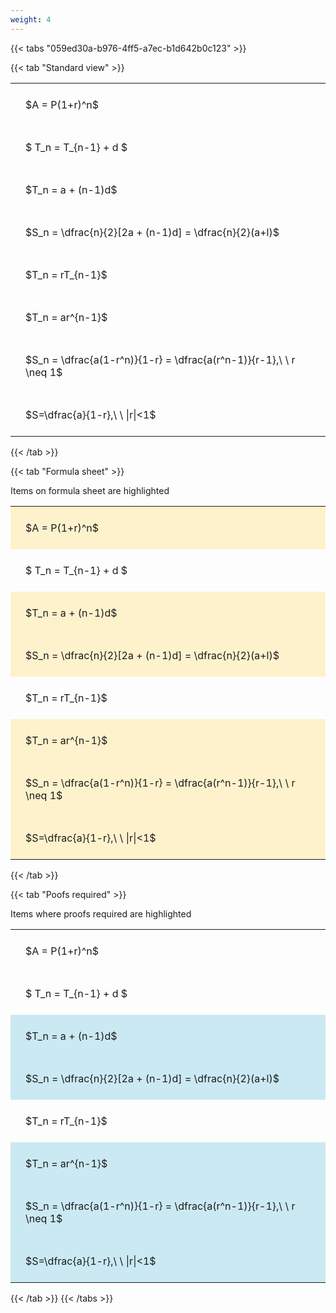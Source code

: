 ```yaml
---
weight: 4
---
```


{{< tabs "059ed30a-b976-4ff5-a7ec-b1d642b0c123" >}}

{{< tab "Standard view" >}}

<style type="text/css">
#T_faeb7 th.col_heading {
  text-align: left;
  font-size: 1em;
}
#T_faeb7 td {
  text-align: left;
  font-size: 1em;
  padding: 1.5em;
}
</style>
<table id="T_faeb7">
  <thead>
  </thead>
  <tbody>
    <tr>
      <td id="T_faeb7_row0_col0" class="data row0 col0" >$A = P(1+r)^n$</td>
    </tr>
    <tr>
      <td id="T_faeb7_row1_col0" class="data row1 col0" >$ T_n = T_{n-1} + d $</td>
    </tr>
    <tr>
      <td id="T_faeb7_row2_col0" class="data row2 col0" >$T_n = a + (n-1)d$</td>
    </tr>
    <tr>
      <td id="T_faeb7_row3_col0" class="data row3 col0" >$S_n = \dfrac{n}{2}[2a + (n-1)d] = \dfrac{n}{2}(a+l)$</td>
    </tr>
    <tr>
      <td id="T_faeb7_row4_col0" class="data row4 col0" >$T_n = rT_{n-1}$</td>
    </tr>
    <tr>
      <td id="T_faeb7_row5_col0" class="data row5 col0" >$T_n = ar^{n-1}$</td>
    </tr>
    <tr>
      <td id="T_faeb7_row6_col0" class="data row6 col0" >$S_n = \dfrac{a(1-r^n)}{1-r} = \dfrac{a(r^n-1)}{r-1},\ \  r \neq 1$</td>
    </tr>
    <tr>
      <td id="T_faeb7_row7_col0" class="data row7 col0" >$S=\dfrac{a}{1-r},\ \ |r|<1$</td>
    </tr>
  </tbody>
</table>
{{< /tab >}}

{{< tab "Formula sheet" >}}

Items on formula sheet are highlighted 
<br>
<style type="text/css">
#T_2d68e th.col_heading {
  text-align: left;
  font-size: 1em;
}
#T_2d68e td {
  text-align: left;
  font-size: 1em;
  padding: 1.5em;
}
#T_2d68e_row0_col0, #T_2d68e_row2_col0, #T_2d68e_row3_col0, #T_2d68e_row5_col0, #T_2d68e_row6_col0, #T_2d68e_row7_col0 {
  background-color: rgba(255,194,10, 0.2);
}
#T_2d68e_row1_col0, #T_2d68e_row4_col0 {
  background-color: rgba(0,0,0,0);
}
</style>
<table id="T_2d68e">
  <thead>
  </thead>
  <tbody>
    <tr>
      <td id="T_2d68e_row0_col0" class="data row0 col0" >$A = P(1+r)^n$</td>
    </tr>
    <tr>
      <td id="T_2d68e_row1_col0" class="data row1 col0" >$ T_n = T_{n-1} + d $</td>
    </tr>
    <tr>
      <td id="T_2d68e_row2_col0" class="data row2 col0" >$T_n = a + (n-1)d$</td>
    </tr>
    <tr>
      <td id="T_2d68e_row3_col0" class="data row3 col0" >$S_n = \dfrac{n}{2}[2a + (n-1)d] = \dfrac{n}{2}(a+l)$</td>
    </tr>
    <tr>
      <td id="T_2d68e_row4_col0" class="data row4 col0" >$T_n = rT_{n-1}$</td>
    </tr>
    <tr>
      <td id="T_2d68e_row5_col0" class="data row5 col0" >$T_n = ar^{n-1}$</td>
    </tr>
    <tr>
      <td id="T_2d68e_row6_col0" class="data row6 col0" >$S_n = \dfrac{a(1-r^n)}{1-r} = \dfrac{a(r^n-1)}{r-1},\ \  r \neq 1$</td>
    </tr>
    <tr>
      <td id="T_2d68e_row7_col0" class="data row7 col0" >$S=\dfrac{a}{1-r},\ \ |r|<1$</td>
    </tr>
  </tbody>
</table>
{{< /tab >}}

{{< tab "Poofs required" >}}

Items where proofs required are highlighted 
<br>
<style type="text/css">
#T_0f878 th.col_heading {
  text-align: left;
  font-size: 1em;
}
#T_0f878 td {
  text-align: left;
  font-size: 1em;
  padding: 1.5em;
}
#T_0f878_row0_col0, #T_0f878_row1_col0, #T_0f878_row4_col0 {
  background-color: rgba(0,0,0,0);
}
#T_0f878_row2_col0, #T_0f878_row3_col0, #T_0f878_row5_col0, #T_0f878_row6_col0, #T_0f878_row7_col0 {
  background-color: rgba(0,150,200, 0.2);
}
</style>
<table id="T_0f878">
  <thead>
  </thead>
  <tbody>
    <tr>
      <td id="T_0f878_row0_col0" class="data row0 col0" >$A = P(1+r)^n$</td>
    </tr>
    <tr>
      <td id="T_0f878_row1_col0" class="data row1 col0" >$ T_n = T_{n-1} + d $</td>
    </tr>
    <tr>
      <td id="T_0f878_row2_col0" class="data row2 col0" >$T_n = a + (n-1)d$</td>
    </tr>
    <tr>
      <td id="T_0f878_row3_col0" class="data row3 col0" >$S_n = \dfrac{n}{2}[2a + (n-1)d] = \dfrac{n}{2}(a+l)$</td>
    </tr>
    <tr>
      <td id="T_0f878_row4_col0" class="data row4 col0" >$T_n = rT_{n-1}$</td>
    </tr>
    <tr>
      <td id="T_0f878_row5_col0" class="data row5 col0" >$T_n = ar^{n-1}$</td>
    </tr>
    <tr>
      <td id="T_0f878_row6_col0" class="data row6 col0" >$S_n = \dfrac{a(1-r^n)}{1-r} = \dfrac{a(r^n-1)}{r-1},\ \  r \neq 1$</td>
    </tr>
    <tr>
      <td id="T_0f878_row7_col0" class="data row7 col0" >$S=\dfrac{a}{1-r},\ \ |r|<1$</td>
    </tr>
  </tbody>
</table>
{{< /tab >}}
{{< /tabs >}}